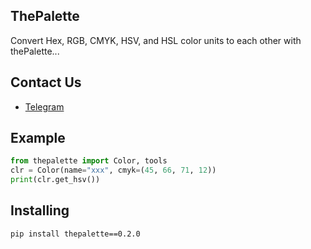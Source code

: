 ## ThePalette
Convert Hex, RGB, CMYK, HSV, and HSL color units to each other with thePalette...
## Contact Us
- [Telegram](https://t.me/mpm_ms)
## Example
```python
from thepalette import Color, tools
clr = Color(name="xxx", cmyk=(45, 66, 71, 12))
print(clr.get_hsv())
```
## Installing

```bash
pip install thepalette==0.2.0
```
